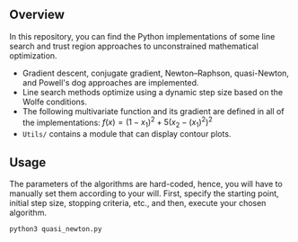 ## Overview
In this repository, you can find the Python implementations of some line search and trust region approaches to unconstrained mathematical optimization.
* Gradient descent, conjugate gradient, Newton–Raphson, quasi-Newton, and Powell's dog approaches are implemented.
* Line search methods optimize using a dynamic step size based on the Wolfe conditions.
* The following multivariate function and its gradient are defined in all of the implementations:
        $f(x) = (1-x_1)^2 + 5(x_2-(x_1)^2)^2$
* `Utils/` contains a module that can display contour plots.

## Usage
The parameters of the algorithms are hard-coded, hence, you will have to manually set them according to your will. First, specify the starting point, initial step size, stopping criteria, etc., and then, execute your chosen algorithm.
```
python3 quasi_newton.py
```